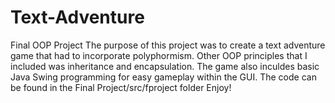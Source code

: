 # Text-Adventure
Final OOP Project
The purpose of this project was to create a text adventure game that had to incorporate polyphormism. Other OOP principles
that I included was inheritance and encapsulation. The game also inculdes basic Java Swing programming for easy gameplay 
within the GUI.
The code can be found in the Final Project/src/fproject folder
Enjoy!
